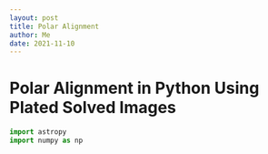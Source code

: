 ```yaml
---
layout: post
title: Polar Alignment
author: Me
date: 2021-11-10
---
```


# Polar Alignment in Python Using Plated Solved Images

```python
import astropy
import numpy as np
```
